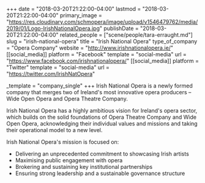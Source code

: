 +++
date = "2018-03-20T21:22:00-04:00"
lastmod = "2018-03-20T21:22:00-04:00"
primary_image = "https://res.cloudinary.com/schmopera/image/upload/v1546479762/media/2019/01/Logo-IrishNationalOpera.jpg"
publishDate = "2018-03-20T21:22:00-04:00"
related_people = ["scene/people/tara-erraught.md"]
slug = "irish-national-opera"
title = "Irish National Opera"
type_of_company = "Opera Company"
website = "http://www.irishnationalopera.ie/"
[[social_media]]
platform = "Facebook"
template = "social-media"
url = "https://www.facebook.com/irishnationalopera/"
[[social_media]]
platform = "Twitter"
template = "social-media"
url = "https://twitter.com/IrishNatOpera"

_template = "company_single"
+++
Irish National Opera is a newly formed company that merges two of Ireland's most innovative opera producers – Wide Open Opera and Opera Theatre Company.

Irish National Opera has a highly ambitious vision for Ireland's opera sector, which builds on the solid foundations of Opera Theatre Company and Wide Open Opera, acknowledging their individual values and missions and taking their operational model to a new level. 

Irish National Opera's mission is focused on:

<ul class="nospace">
<li>Delivering an unprecedented commitment to showcasing Irish artists
<li>Maximising public engagement with opera
<li>Brokering and sustaining key institutional partnerships
<li>Ensuring strong leadership and a sustainable governance structure
</ul>
